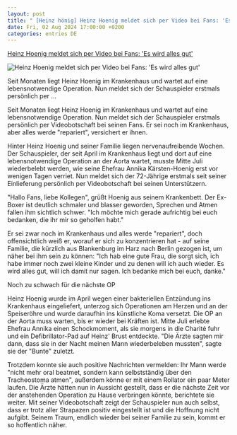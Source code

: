 ```yaml
---
layout: post
title: " [Heinz hönig] Heinz Hoenig meldet sich per Video bei Fans: 'Es wird alles gut'"
date: Fri, 02 Aug 2024 17:00:00 +0200
categories: entries DE
---
```

[Heinz Hoenig meldet sich per Video bei Fans: 'Es wird alles gut'](https://www.n-tv.de/leute/Heinz-Hoenig-meldet-sich-per-Video-bei-Fans-Es-wird-alles-gut-article25133038.html)

![Heinz Hoenig meldet sich per Video bei Fans: 'Es wird alles gut'](https://bilder1.n-tv.de/img/incoming/crop25133108/079132858-cImg_16_9-w1200/hoenig.jpg)

Seit Monaten liegt Heinz Hoenig im Krankenhaus und wartet auf eine lebensnotwendige Operation. Nun meldet sich der Schauspieler erstmals persönlich per ...

Seit Monaten liegt Heinz Hoenig im Krankenhaus und wartet auf eine lebensnotwendige Operation. Nun meldet sich der Schauspieler erstmals persönlich per Videobotschaft bei seinen Fans. Er sei noch im Krankenhaus, aber alles werde "repariert", versichert er ihnen.

Hinter Heinz Hoenig und seiner Familie liegen nervenaufreibende Wochen. Der Schauspieler, der seit April im Krankenhaus liegt und dort auf eine lebensnotwendige Operation an der Aorta wartet, musste Mitte Juli wiederbelebt werden, wie seine Ehefrau Annika Kärsten-Hoenig erst vor wenigen Tagen verriet. Nun meldet sich der 72-Jährige erstmals seit seiner Einlieferung persönlich per Videobotschaft bei seinen Unterstützern.

"Hallo Fans, liebe Kollegen", grüßt Hoenig aus seinem Krankenbett. Der Ex-Boxer ist deutlich schmaler und blasser geworden, Sprechen und Atmen fallen ihm sichtlich schwer. "Ich möchte mich gerade aufrichtig bei euch bedanken, die ihr mir so geholfen habt."

Er sei zwar noch im Krankenhaus und alles werde "repariert", doch offensichtlich weiß er, worauf er sich zu konzentrieren hat - auf seine Familie, die kürzlich aus Blankenburg im Harz nach Berlin gezogen ist, um näher bei ihm sein zu können: "Ich hab eine gute Frau, die sorgt sich, ich habe immer noch zwei kleine Kinder und zu denen will ich auch wieder. Es wird alles gut, will ich damit nur sagen. Ich bedanke mich bei euch, danke."

Noch zu schwach für die nächste OP

Heinz Hoenig wurde im April wegen einer bakteriellen Entzündung ins Krankenhaus eingeliefert, unterzog sich Operationen am Herzen und an der Speiseröhre und wurde daraufhin ins künstliche Koma versetzt. Die OP an der Aorta muss warten, bis er wieder bei Kräften ist. Mitte Juli erlebte Ehefrau Annika einen Schockmoment, als sie morgens in die Charité fuhr und ein Defibrillator-Pad auf Heinz' Brust entdeckte. "Die Ärzte sagten mir dann, dass sie in der Nacht meinen Mann wiederbeleben mussten", sagte sie der "Bunte" zuletzt.

Trotzdem konnte sie auch positive Nachrichten vermelden: Ihr Mann werde "nicht mehr oral beatmet, sondern kann selbstständig über den Tracheostoma atmen", außerdem könne er mit einem Rollator ein paar Meter laufen. Die Ärzte hätten nun in Aussicht gestellt, dass er die nächste Zeit vor der anstehenden Operation zu Hause verbringen könnte, berichtete sie weiter. Mit seiner Videobotschaft zeigt der Schauspieler nun auch selbst, dass er trotz aller Strapazen positiv eingestellt ist und die Hoffnung nicht aufgibt. Seinem Traum, endlich wieder bei seiner Familie zu sein, kommt er so hoffentlich näher.

